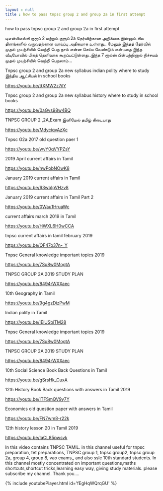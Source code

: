 ```yaml
---
layout : null
title : how to pass tnpsc group 2 and group 2a in first attempt
---
```


how to pass tnpsc group 2 and group 2a in first attempt

டிஎன்பிஎஸ்சி குரூப் 2 மற்றும் குரூப் 2a தேர்விற்கான அறிக்கை இன்னும் சில தினங்களில் வருவதற்கான வாய்ப்பு அதிகமாக உள்ளது.. மேலும் இந்தத் தேர்வில் முதல் முயற்சியில் வெற்றி பெற நாம் என்ன செய்ய வேண்டும் என்பதை இந்த வீடியோவில் மிகத் தெளிவாக கூறப்பட்டுள்ளது..இந்த 7 ரூல்ஸ் பின்பற்றினால் நிச்சயம் முதல் முயற்சியில் வெற்றி பெறலாம்...

Tnpsc group 2 and group 2a new syllabus indian polity where to study இந்திய ஆட்சியல் in school books

https://youtu.be/ttXMW2z7ilY

Tnpsc group 2 and group 2a new syllabus history where to study in school books

https://youtu.be/0aGvs98w4BQ

TNPSC GROUP 2 ,2A,Exam இனிமேல் தமிழ் கிடையாது

https://youtu.be/MdyciqvAzXc

Tnpsc G2a 2017 old question paer 1

https://youtu.be/wvY0qVYPZsY

2019 April current affairs in Tamil

https://youtu.be/nwPobNOwK8

January 2019 current affairs in Tamil

https://youtu.be/63wbIpVHzv8

January 2019 current affairs in Tamil Part 2

https://youtu.be/0Wau1HruaWc

current affairs march 2019 in Tamil

https://youtu.be/HWXL6H0wCCA

tnpsc current affairs in tamil february 2019

https://youtu.be/QF47o37n-_Y


Tnpsc General knowledge important topics 2019

https://youtu.be/7Su8w0MogtA

TNPSC GROUP 2A 2019 STUDY PLAN

https://youtu.be/8494rWXXaec

10th Geography in Tamil

https://youtu.be/9g4gzDizPwM

Indian polity in Tamil

https://youtu.be/IEiUSbiTM28

Tnpsc General knowledge important topics 2019

https://youtu.be/7Su8w0MogtA

TNPSC GROUP 2A 2019 STUDY PLAN

https://youtu.be/8494rWXXaec

10th Social Science Book Back Questions in Tamil

https://youtu.be/gSrsHk_CuxA

12th History Book Back questions with answers in Tamil 2019

https://youtu.be/ITFSmQV9y7Y

Economics old question paper with answers in Tamil

https://youtu.be/FN7wm8-r22k

12th history lesson 20 in Tamil 2019

https://youtu.be/IaCL85pwsvk

In this video contains TNPSC TAMIL. in this channel useful for tnpsc preparation, tet preparations, TNPSC group 1, tnpsc group2, tnpsc group 2a, group 4, group 8, vao exams,, and also sslc 10th standard students. In this channel mostly concentrated on important questions,maths shortcuts,shortcut tricks,learning easy way, giving study materials. please subscribe my channel. Thank you....



{% include youtubePlayer.html id='fEgHqWQrqGU' %}
